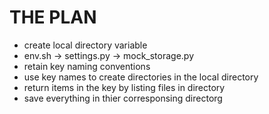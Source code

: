 # THE PLAN

- create local directory variable
- env.sh -> settings.py -> mock_storage.py
- retain key naming conventions
- use key names to create directories in the local directory
- return items in the key by listing files in directory
- save everything in thier corresponsing directorg
